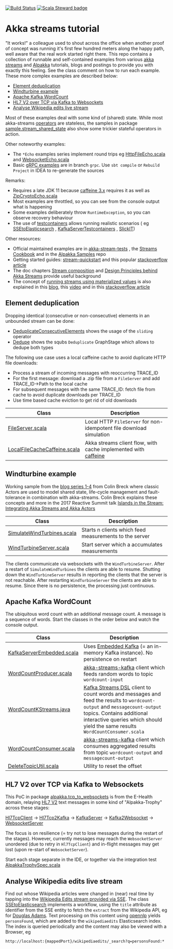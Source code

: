 [![Build Status](https://github.com/pbernet/akka_streams_tutorial/actions/workflows/ci.yml/badge.svg)](https://github.com/pbernet/akka_streams_tutorial/actions/workflows/ci.yml)
[![Scala Steward badge](https://img.shields.io/badge/Scala_Steward-helping-blue.svg?style=flat&logo=data:image/png;base64,iVBORw0KGgoAAAANSUhEUgAAAA4AAAAQCAMAAAARSr4IAAAAVFBMVEUAAACHjojlOy5NWlrKzcYRKjGFjIbp293YycuLa3pYY2LSqql4f3pCUFTgSjNodYRmcXUsPD/NTTbjRS+2jomhgnzNc223cGvZS0HaSD0XLjbaSjElhIr+AAAAAXRSTlMAQObYZgAAAHlJREFUCNdNyosOwyAIhWHAQS1Vt7a77/3fcxxdmv0xwmckutAR1nkm4ggbyEcg/wWmlGLDAA3oL50xi6fk5ffZ3E2E3QfZDCcCN2YtbEWZt+Drc6u6rlqv7Uk0LdKqqr5rk2UCRXOk0vmQKGfc94nOJyQjouF9H/wCc9gECEYfONoAAAAASUVORK5CYII=)](https://scala-steward.org)
# Akka streams tutorial #

"It works!" a colleague used to shout across the office when another proof of concept was running it's first few hundred meters along the happy path, well aware that the real work started right there.
This repo contains a collection of runnable and self-contained examples from various [akka streams](https://doc.akka.io/docs/akka/current/stream/index.html) and [Alpakka](https://doc.akka.io/docs/alpakka/current/index.htmldocs) tutorials, blogs and postings to provide you with exactly this feeling.
See the class comment on how to run each example. These more complex examples are described below:
* [Element deduplication](#Element-deduplication)
* [Windturbine example](#Windturbine-example)
* [Apache Kafka WordCount](#Apache-Kafka-WordCount)
* [HL7 V2 over TCP via Kafka to Websockets](#HL7-V2-over-TCP-via-Kafka-to-Websockets)
* [Analyse Wikipedia edits live stream](#Analyse-Wikipedia-edits-live-stream)

Most of these examples deal with some kind of (shared) state. While most akka-streams [operators](https://doc.akka.io/docs/akka/current/stream/operators/index.html) are stateless, the samples in package [sample.stream_shared_state](src/main/scala/sample/stream_shared_state) also show some trickier stateful operators in action.

Other noteworthy examples:
* The `*Echo` examples series implement round trips eg [HttpFileEcho.scala](src/main/scala/akkahttp/HttpFileEcho.scala) and [WebsocketEcho.scala](src/main/scala/akkahttp/WebsocketEcho.scala)
* Basic [gRPC examples](https://github.com/pbernet/akka_streams_tutorial/tree/grpc/src/main/scala/akka/grpc/echo) are in branch `grpc`. Use `sbt compile` or `Rebuild Project` in IDEA to re-generate the sources

Remarks:
* Requires a late JDK 11 because [caffeine 3.x](https://github.com/ben-manes/caffeine/releases) requires it as well as [ZipCryptoEcho.scala](src/main/scala/alpakka/file/ZipCryptoEcho.scala)
* Most examples are throttled, so you can see from the console output what is happening
* Some examples deliberately throw `RuntimeException`, so you can observe recovery behaviour
* The use of [testcontainers](https://www.testcontainers.org) allows running realistic scenarios (
  eg [SSEtoElasticsearch](src/main/scala/alpakka/sse_to_elasticsearch/SSEtoElasticsearch.scala)
  , [KafkaServerTestcontainers](src/main/scala/alpakka/env/KafkaServerTestcontainers.scala)
  , [SlickIT](src/test/scala/alpakka/slick/SlickIT.java))

Other resources:

* Official maintained examples are
  in [akka-stream-tests](https://github.com/akka/akka/tree/master/akka-stream-tests/src/test/scala/akka/stream/scaladsl)
  , the [Streams Cookbook](https://doc.akka.io/docs/akka/current/stream/stream-cookbook.html?language=scala) and in
  the [Alpakka Samples](https://github.com/akka/alpakka-samples) repo
* Getting started guides: [stream-quickstart](https://doc.akka.io/docs/akka/current/stream/stream-quickstart.html) and
  this
  popular [stackoverflow article](https://stackoverflow.com/questions/35120082/how-to-get-started-with-akka-streams)
* The doc chapters [Stream composition](https://doc.akka.io/docs/akka/current/stream/stream-composition.html)
  and [Design Principles behind Akka Streams](https://doc.akka.io/docs/akka/current/general/stream/stream-design.html)
  provide useful background
* The concept
  of [running streams using materialized values](https://doc.akka.io/docs/akka/current/stream/stream-flows-and-basics.html#defining-and-running-streams)
  is also explained in this [blog](http://nivox.github.io/posts/akka-stream-materialized-values),
  this [video](https://www.youtube.com/watch?v=2-CK76cPB9s) and in
  this [stackoverflow article](https://stackoverflow.com/questions/37911174/via-viamat-to-tomat-in-akka-stream)

## Element deduplication ##

Dropping identical (consecutive or non-consecutive) elements in an unbounded stream can be done:

* [DeduplicateConsecutiveElements](src/main/scala/sample/stream_shared_state/DeduplicateConsecutiveElements.scala) shows
  the usage of the `sliding` operator
* [Dedupe](src/main/scala/sample/stream_shared_state/Dedupe.scala) shows the squbs `Deduplicate` GraphStage which allows
  to dedupe both types

The following use case uses a local caffeine cache to avoid duplicate HTTP file downloads:

* Process a stream of incoming messages with reoccurring TRACE_ID
* For the first message: download a .zip file from a `FileServer` and add TRACE_ID&rarr;Path to the local cache
* For subsequent messages with the same TRACE_ID: fetch file from cache to avoid duplicate downloads per TRACE_ID
* Use time based cache eviction to get rid of old downloads

| Class                     | Description     |
| -------------------       |-----------------|
| [FileServer.scala](src/main/scala/alpakka/env/FileServer.scala)|Local HTTP `FileServer` for non-idempotent file download simulation|
| [LocalFileCacheCaffeine.scala](src/main/scala/sample/stream_shared_state/LocalFileCacheCaffeine.scala)|Akka streams client flow, with cache implemented with [caffeine](https://github.com/ben-manes/caffeine "")|

## Windturbine example ##

Working sample from
the [blog series 1-4](http://blog.colinbreck.com/integrating-akka-streams-and-akka-actors-part-iv/ "Blog 4")
from Colin Breck where classic Actors are used to model shared state, life-cycle management and fault-tolerance in
combination with akka-streams.
 Colin Breck explains these concepts and more in the 2017 Reactive Summit talk [
Islands in the Stream: Integrating Akka Streams and Akka Actors
](https://www.youtube.com/watch?v=qaiwalDyayA&list=PLKKQHTLcxDVayICsjpaPeno6aAPMCCZIz&index=4)

| Class                     | Description     |
| -------------------       |-----------------|
| [SimulateWindTurbines.scala](src/main/scala/sample/stream_actor/SimulateWindTurbines.scala)| Starts n clients which feed measurements to the server|
| [WindTurbineServer.scala](src/main/scala/sample/stream_actor/WindTurbineServer.scala)| Start server which a accumulates measurements|

 The clients communicate via websockets with the `WindTurbineServer`. After a restart of `SimulateWindTurbines` the clients are able to resume. 
 Shutting down the `WindTurbineServer` results in reporting the clients that the server is not reachable.
 After restarting `WindTurbineServer` the clients are able to resume. Since there is no persistence, the processing just continuous.


## Apache Kafka WordCount ##
The ubiquitous word count with an additional message count. A message is a sequence of words.
Start the classes in the order below and watch the console output.

| Class               | Description                                                                                                                                                                                                                                                                            |
| ------------------- |----------------------------------------------------------------------------------------------------------------------------------------------------------------------------------------------------------------------------------------------------------------------------------------|
| [KafkaServerEmbedded.scala](src/main/scala/alpakka/env/KafkaServerEmbedded.scala)| Uses [Embedded Kafka](https://github.com/embeddedkafka/embedded-kafka) (= an in-memory Kafka instance). No persistence on restart                                                                                                                                                      | 
| [WordCountProducer.scala](src/main/scala/alpakka/kafka/WordCountProducer.scala)| [akka-streams-kafka](https://doc.akka.io/docs/akka-stream-kafka/current/home.html "Doc") client which feeds random words to topic `wordcount-input`                                                                                                                                    |
| [WordCountKStreams.java](src/main/scala/alpakka/kafka/WordCountKStreams.java)| [Kafka Streams DSL](https://kafka.apache.org/documentation/streams "Doc") client to count words and messages and feed the results to `wordcount-output` and `messagecount-output` topics. Contains additional interactive queries which should yield the same results `WordCountConsumer.scala` |
| [WordCountConsumer.scala](src/main/scala/alpakka/kafka/WordCountConsumer.scala)| [akka-streams-kafka](https://doc.akka.io/docs/akka-stream-kafka/current/home.html "Doc") client which consumes aggregated results from topic `wordcount-output` and `messagecount-output`                                                                                              |
| [DeleteTopicUtil.scala](src/main/scala/alpakka/kafka/DeleteTopicUtil.scala)| Utility to reset the offset                                                                                                                                                                                                                                                            |

## HL7 V2 over TCP via Kafka to Websockets ##
This PoC in package [alpakka.tcp_to_websockets](src/main/scala/alpakka/tcp_to_websockets) is from the E-Health domain, relaying [HL7 V2](https://www.hl7.org/implement/standards/product_brief.cfm?product_id=185 "Doc") text messages in some kind of "Alpakka-Trophy" across these stages:

[Hl7TcpClient](src/main/scala/alpakka/tcp_to_websockets/hl7mllp/Hl7TcpClient.scala) &rarr; [Hl7Tcp2Kafka](src/main/scala/alpakka/tcp_to_websockets/hl7mllp/Hl7Tcp2Kafka.scala) &rarr; [KafkaServer](src/main/scala/alpakka/env/KafkaServerTestcontainers.scala) &rarr; [Kafka2Websocket](src/main/scala/alpakka/tcp_to_websockets/websockets/Kafka2Websocket.scala) &rarr; [WebsocketServer](src/main/scala/alpakka/env/WebsocketServer.scala)

The focus is on resilience (= try not to lose messages during the restart of the stages). However, currently messages may reach the `WebsocketServer` unordered (due to retry in  `Hl7TcpClient`) and in-flight messages may get lost (upon re-start of `WebsocketServer`).

Start each stage separate in the IDE, or together via the integration test [AlpakkaTrophySpec.scala](src/test/scala/alpakka/tcp_to_websockets/AlpakkaTrophySpec.scala)

## Analyse Wikipedia edits live stream ##
Find out whose Wikipedia articles were changed in (near) real time by tapping into the [Wikipedia Edits stream provided via SSE](https://wikitech.wikimedia.org/wiki/Event_Platform/EventStreams).
The class [SSEtoElasticsearch](src/main/scala/alpakka/sse_to_elasticsearch/SSEtoElasticsearch.scala) implements a workflow, using the `title` attribute as identifier from the SSE entity to fetch the `extract` from the Wikipedia API, eg for [Douglas Adams](https://en.wikipedia.org/w/api.php?format=json&action=query&prop=extracts&exlimit=max&explaintext&exintro&titles=Douglas_Adams).
Text processing on this content using [opennlp](https://opennlp.apache.org/docs/1.9.3/manual/opennlp.html) yields `personsFound`, which are added to the `wikipediaedits` Elasticsearch index.
The index is queried periodically and the content may also be viewed with a Browser, eg

`http://localhost:{mappedPort}/wikipediaedits/_search?q=personsFound:*`
